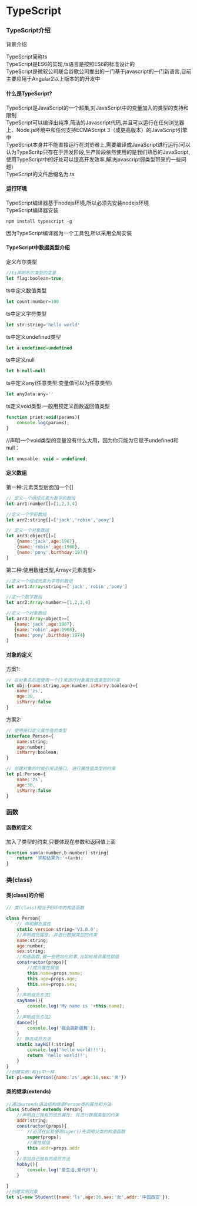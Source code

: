 # TypeScript
### TypeScript介绍

背景介绍


TypeScript简称ts  
TypeScript是ES6的实现,ts语言是按照ES6的标准设计的  
TypeScript是微软公司联合谷歌公司推出的一门基于javascript的一门新语言,目前主要应用于Angular2以上版本的的开发中  
#### 什么是TypeScript?
TypeScript是JavaScript的一个超集,对JavaScript中的变量加入的类型的支持和限制  
TypeScript可以编译出纯净,简洁的Javascript代码,并且可以运行在任何浏览器上、Node.js环境中和任何支持ECMAScript 3（或更高版本）的JavaScript引擎中  
TypeScript本身并不能直接运行在浏览器上,需要编译成JavaScript进行运行(可以认为TypeScritp只存在于开发阶段,生产阶段依然使用的是我们熟悉的JavaScript,使用TypeScript中的好处可以提高开发效率,解决javascript弱类型带来的一些问题)  
TypeScript的文件后缀名为.ts  
#### 运行环境
TypeScript编译器基于nodejs环境,所以必须先安装nodejs环境  
TypeScript编译器安装  
```
npm install typescript -g
```
因为TypeScript编译器为一个工具包,所以采用全局安装  

#### TypeScript中数据类型介绍
定义布尔类型  
```js
//ts声明布尔类型的变量
let flag:boolean=true;
```

ts中定义数值类型
```js
let count:number=100
```

ts中定义字符类型
```js
let str:string='hello world'
```

ts中定义undefined类型
```js
let a:undefined=undefined
```
ts中定义null
```js
let b:null=null
```

ts中定义any(任意类型:变量值可以为任意类型)
```js
let anyData:any=''
```

ts定义void类型:一般用预定义函数返回值类型

```js
function print:void(params){
    console.log(params);
}
```
//声明一个void类型的变量没有什么大用，因为你只能为它赋予undefined和null：
```js
let unusable: void = undefined;
```
#### 定义数组

第一种:元素类型后面加一个[]
```js
// 定义一个组成元素为数字的数组
let arr1:number[]=[1,2,3,4]
```
```js
//定义一个字符数组
let arr2:string[]=['jack','robin','pony']
```
```js
// 定义一个对象数组
let arr3:object[]=[
    {name:'jack',age:1967},
    {name:'robin',age:1968},
    {name:'pony',birthday:1974}
]
```
第二种:使用数组泛型,Array<元素类型>
```js
//定义一个组成元素为字符的数组
let arr1:Array<string>=['jack','robin','pony']
```
```js
//定一个数字数组
let arr2:Array<number>=[1,2,3,4]
```
```js
//定义一个对象数组
let arr3:Array<object>=[
   {name:'jack',age:1967},
   {name:'robin',age:1968},
   {name:'pony',birthday:1974}
]
```
#### 对象的定义

方案1:
```js
// 在对象名后面使用一个{}来进行对象属性值类型的约束
let obj:{name:string,age:number,isMarry:boolean}={
    name:'zs',
    age:30,
    isMarry:false
}
```
方案2:
```js
// 使用接口定义属性值的类型
interface Person={
    name:string;
    age:number;
    isMarry:boolean;
}
```
```js
// 创建对象的时候引用该接口, 进行属性值类型的约束
let p1:Person={
    name:'zs',
    age:30,
    isMarry:false
}
```
### 函数
#### 函数的定义
加入了类型的约束,只要体现在参数和返回值上面
```js
function sum(a:number,b:number):string{
    return '求和结果为:'+(a+b);
}
```
### 类(class)
#### 类(class)的介绍
```js
// 类(class)相当于ES5中的构造函数

class Person{
    // 声明静态属性
    static version:string='V1.0.0';
    //声明成员属性; 并进行数据类型的约束
    name:string;
    age:number;
    sex:string;
    //构造函数,做一些初始化的事,比如给成员属性赋值
    constructor(props){
        //成员属性赋值
        this.name=props.name;
        this.age=props.age;
        this.sex=props.sex;
    }
    //声明成员方法1
    sayName(){
        console.log('My name is '+this.name);
    }
    //声明成员方法2
    dance(){
        console.log('我会跳新疆舞');
    }
    // 静态成员方法
    static sayHi():string{
        console.log('hello world!!!');
        return 'hello world!!';
    }
}
//创建实例:和js中一样
let p1=new Person({name:'zs',age:10,sex:'男'})
```

#### 类的继承(extends)


```js
//通过extends语法结构继承Person类的属性和方法
class Student extends Person{
    //声明自己独有的成员属性; 并进行数据类型的约束
    addr:string;
    constructor(props){
        //必须在此处使用super()先调用父类的构造函数
        super(props);
        //属性赋值
        this.addr=props.addr
    }
    //添加自己独有的成员方法
    hobby(){
        console.log('爱生活,爱代码');
    }

}
//创建实例对象
let s1=new Student({name:'ls',age:10,sex:'女',addr:'中国西安'});
```
